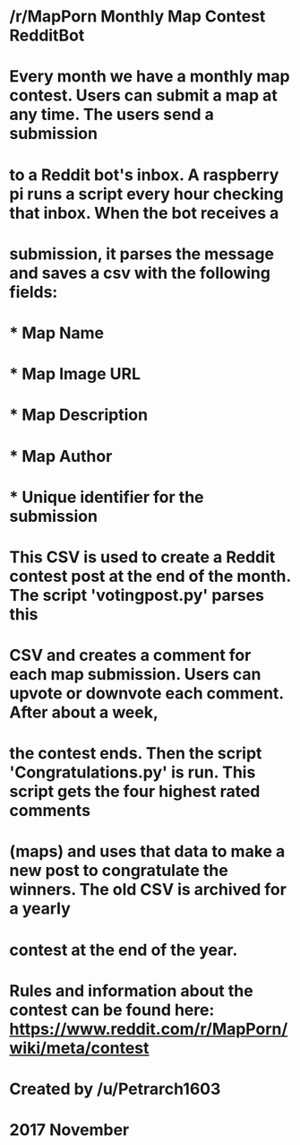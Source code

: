 #                                       /r/MapPorn Monthly Map Contest RedditBot
#
#
#   Every month we have a monthly map contest. Users can submit a map at any time. The users send a submission
#   to a Reddit bot's inbox. A raspberry pi runs a script every hour checking that inbox. When the bot receives a
#   submission, it parses the message and saves a csv with the following fields:
#
#                       * Map Name
#                       * Map Image URL
#                       * Map Description
#                       * Map Author
#                       * Unique identifier for the submission
#
#   This CSV is used to create a Reddit contest post at the end of the month. The script 'votingpost.py' parses this
#   CSV and creates a comment for each map submission. Users can upvote or downvote each comment. After about a week,
#   the contest ends. Then the script 'Congratulations.py' is run. This script gets the four highest rated comments
#   (maps) and uses that data to make a new post to congratulate the winners. The old CSV is archived for a yearly
#   contest at the end of the year.
#
#   Rules and information about the contest can be found here: https://www.reddit.com/r/MapPorn/wiki/meta/contest
#
#
#                                                                   Created by /u/Petrarch1603
#                                                                   2017 November
